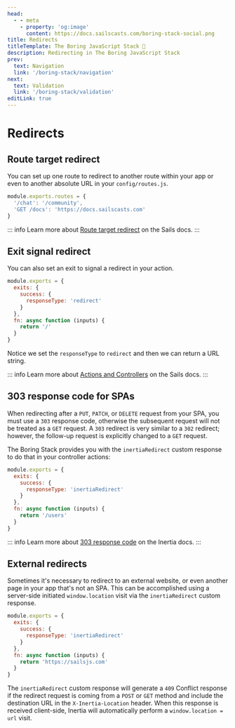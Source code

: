```yaml
---
head:
  - - meta
    - property: 'og:image'
      content: https://docs.sailscasts.com/boring-stack-social.png
title: Redirects
titleTemplate: The Boring JavaScript Stack 🥱
description: Redirecting in The Boring JavaScript Stack
prev:
  text: Navigation
  link: '/boring-stack/navigation'
next:
  text: Validation
  link: '/boring-stack/validation'
editLink: true
---
```


# Redirects

## Route target redirect

You can set up one route to redirect to another route within your app or even to another absolute URL in your `config/routes.js`.

```js
module.exports.routes = {
  '/chat': '/community',
  'GET /docs': 'https://docs.sailscasts.com'
}
```

::: info
Learn more about [Route target redirect](https://sailsjs.com/documentation/concepts/routes/custom-routes#?redirect-target-syntax) on the Sails docs.
:::

## Exit signal redirect

You can also set an exit to signal a redirect in your action.

```js
module.exports = {
  exits: {
    success: {
      responseType: 'redirect'
    }
  },
  fn: async function (inputs) {
    return '/'
  }
}
```

Notice we set the `responseType` to `redirect` and then we can return a URL string.

::: info
Learn more about [Actions and Controllers](https://sailsjs.com/documentation/concepts/actions-and-controllers) on the Sails docs.
:::

## 303 response code for SPAs

When redirecting after a `PUT`, `PATCH`, or `DELETE` request from your SPA, you must use a `303` response code, otherwise the subsequent request will not be treated as a `GET` request. A `303` redirect is very similar to a `302` redirect; however, the follow-up request is explicitly changed to a `GET` request.

The Boring Stack provides you with the `inertiaRedirect` custom response to do that in your controller actions:

```js
module.exports = {
  exits: {
    success: {
      responseType: 'inertiaRedirect'
    }
  },
  fn: async function (inputs) {
    return '/users'
  }
}
```

::: info
Learn more about [303 response code](https://inertiajs.com/redirects#303-response-code) on the Inertia docs.
:::

## External redirects

Sometimes it's necessary to redirect to an external website, or even another page in your app that's not an SPA. This can be accomplished using a server-side initiated `window.location` visit via the `inertiaRedirect` custom response.

```js
module.exports = {
  exits: {
    success: {
      responseType: 'inertiaRedirect'
    }
  },
  fn: async function (inputs) {
    return 'https://sailsjs.com'
  }
}
```

The `inertiaRedirect` custom response will generate a `409` Conflict response if the redirect request is coming from a `POST` or `GET` method and include the destination URL in the `X-Inertia-Location` header. When this response is received client-side, Inertia will automatically perform a `window.location = url` visit.
